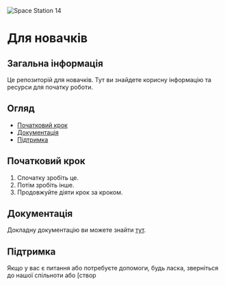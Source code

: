 ![Space Station 14](https://cdn.cloudflare.steamstatic.com/steam/apps/1255460/capsule_616x353.jpg?t=1684170495)

# Для новачків

## Загальна інформація

Це репозиторій для новачків. Тут ви знайдете корисну інформацію та ресурси для початку роботи.

## Огляд

- [Початковий крок](#початковий-крок)
- [Документація](#документація)
- [Підтримка](#підтримка)

## Початковий крок

1. Спочатку зробіть це.
2. Потім зробіть інше.
3. Продовжуйте діяти крок за кроком.

## Документація

Докладну документацію ви можете знайти [тут](link_to_documentation).

## Підтримка

Якщо у вас є питання або потребуєте допомоги, будь ласка, зверніться до нашої спільноти або [створ
